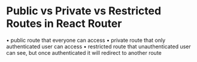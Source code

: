 # Public vs Private vs Restricted Routes in React Router
• public route that everyone can access
• private route that only authenticated user can access
• restricted route that unauthenticated user can see, but once authenticated
  it will redirect to another route